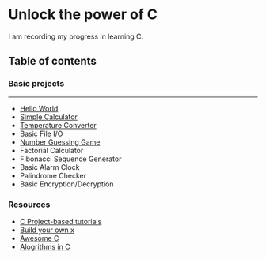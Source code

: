 # Unlock the power of C
I am recording my progress in learning C. 
## Table of contents
### **Basic projects**
---
  - [Hello World](https://github.com/mo-tarek/mastering-c/blob/main/src/hello.c)
  - [Simple Calculator](https://github.com/mo-tarek/mastering-c/blob/main/src/simple_calculator.c)
  - [Temperature Converter](https://github.com/mo-tarek/mastering-c/blob/main/src/temperature_converter.c)
  - [Basic File I/O](https://github.com/mo-tarek/mastering-c/blob/main/src/basic-file-io.c)
  - [Number Guessing Game](https://github.com/mo-tarek/mastering-c/blob/main/src/num-guess-game.c)
  - Factorial Calculator
  - Fibonacci Sequence Generator
  - Basic Alarm Clock
  - Palindrome Checker
  - Basic Encryption/Decryption
### Resources
- [C Project-based tutorials](https://github.com/nCally/Project-Based-Tutorials-in-C)
- [Build your own x](https://github.com/codecrafters-io/build-your-own-x)
- [Awesome C](https://github.com/oz123/awesome-c)
- [Alogrithms in C](https://github.com/TheAlgorithms/C)
